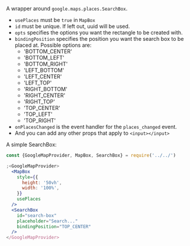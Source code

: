 A wrapper around `google.maps.places.SearchBox`.

- `usePlaces` must be `true` in `MapBox`
- `id` must be unique. If left out, uuid will be used.
- `opts` specifies the options you want the rectangle to be created with.
- `bindingPosition` specifies the position you want the search box to be placed
  at. Possible options are:
  - 'BOTTOM_CENTER'
  - 'BOTTOM_LEFT'
  - 'BOTTOM_RIGHT'
  - 'LEFT_BOTTOM'
  - 'LEFT_CENTER'
  - 'LEFT_TOP'
  - 'RIGHT_BOTTOM'
  - 'RIGHT_CENTER'
  - 'RIGHT_TOP'
  - 'TOP_CENTER'
  - 'TOP_LEFT'
  - 'TOP_RIGHT'
- `onPlacesChanged` is the event handler for the `places_changed` event.
- And you can add any other props that apply to `<input></input>`

A simple SearchBox:

```jsx
const {GoogleMapProvider, MapBox, SearchBox} = require('../../')

;<GoogleMapProvider>
  <MapBox
    style={{
      height: '50vh',
      width: '100%',
    }}
    usePlaces
  />
  <SearchBox
    id="search-box"
    placeholder="Search..."
    bindingPosition="TOP_CENTER"
  />
</GoogleMapProvider>
```
